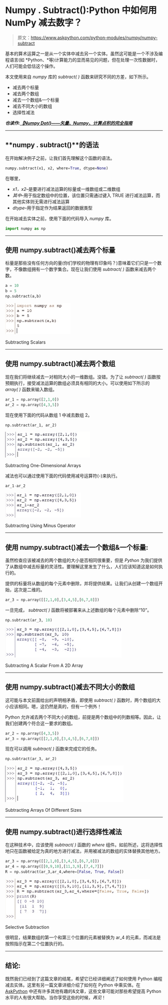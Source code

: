 # Numpy . Subtract():Python 中如何用 NumPy 减去数字？

> 原文：<https://www.askpython.com/python-modules/numpy/numpy-subtract>

基本的算术运算之一是从一个实体中减去另一个实体。虽然这可能是一个不涉及编程语言(如 *Python、*等)计算能力的显而易见的问题，但在处理一次性数据时，人们可能会低估这个操作。

本文使用来自 *numpy* 库的 *subtract( )* 函数来研究不同的方差，如下所示。

*   减去两个标量
*   减去两个数组
*   减去一个数组&一个标量
*   减去不同大小的数组
*   选择性减法

***也读作:[【Numpy Dot()——矢量、Numpy、计算点积的完全指南](https://www.askpython.com/python-modules/numpy/numpy-dot)***

* * *

## **numpy . subtract()**的语法

在开始解决例子之前，让我们首先理解这个函数的语法。

```py
numpy.subtract(x1, x2, where=True, dtype=None)

```

在哪里，

*   *x1，x2*–是要进行减法运算的标量或一维数组或二维数组
*   *其中*–用于指定数组中的位置，该位置只需通过键入 TRUE 进行减法运算，而其他实体则无需进行减法运算
*   *dtype*–用于指定作为结果返回的数据类型

在开始减去实体之前，使用下面的代码导入 *numpy* 库。

```py
import numpy as np

```

* * *

## **使用 numpy.subtract()减去两个标量**

标量是那些没有任何方向的量(你们学校的物理有印象吗？)意味着它们只是一个数字，不像数组拥有一个数字集合。现在让我们使用 *subtract( )* 函数来减去两个数。

```py
a = 10
b = 5
np.subtract(a,b)

```

![Subtracting Scalars](img/c1054f56666203dbac36b7fc3cf687f2.png)

Subtracting Scalars

* * *

## **使用 numpy.subtract()减去两个数组**

现在我们将继续减去一对相同大小的一维数组。没错。为了让 *subtract( )* 函数按预期执行，接受减法运算的数组必须具有相同的大小。可以使用如下所示的 *array( )* 函数来输入数组。

```py
ar_1 = np.array([2,1,0])
ar_2 = np.array([4,3,5])

```

现在使用下面的代码从数组 1 中减去数组 2。

```py
np.subtract(ar_1, ar_2)

```

![Subtracting One Dimensional Arrays](img/2e005c799944b2dd187cf4aea75a0417.png)

Subtracting One-Dimensional Arrays

减法也可以通过使用下面的代码使用减号运算符(-)来执行。

```py
ar_1-ar_2

```

![Subtracting Using Minus Operator ](img/40066b87a49de86dedcd3f83eef02292.png)

Subtracting Using Minus Operator

* * *

## **使用 numpy.subtract()减去一个数组&一个标量:**

虽然检查应该被减去的两个数组的大小是否相同很重要，但是 *Python* 为我们提供了从数组中减去标量的灵活性。要理解这里发生了什么，人们应该知道这是如何执行的。

提供的标量将从数组的每个元素中删除，并将提供结果。让我们从创建一个数组开始，这次是二维的。

```py
ar_3 = np.array([[2,1,0],[3,4,5],[6,7,8]])

```

一旦完成， *subtract( )* 函数将被部署来从上述数组的每个元素中删除“10”。

```py
np.subtract(ar_3, 10)

```

![Subtracting A Scalar From A 2D Array](img/cd794f449722535d2b850f3d2e966b9a.png)

Subtracting A Scalar From A 2D Array

* * *

## **使用 numpy.subtract()减去不同大小的数组**

这可能与本文前面给出的声明相矛盾，即使用 *subtract( )* 函数时，两个数组的大小应该相同。嗯，这仍然是真的，但有一个例外！

Python 允许减去两个不同大小的数组，前提是两个数组中的列数相等。因此，让我们创建两个符合这一要求的数组。

```py
ar_2 = np.array([4,3,5])
ar_3 = np.array([[2,1,0],[3,4,5],[6,7,8]])

```

现在可以调用 *subtract( )* 函数来完成它的任务。

```py
np.subtract(ar_3, ar_2)

```

![Subtracting Arrays Of Different Sizes](img/0a148335b8042a3a1664c750364aec14.png)

Subtracting Arrays Of Different Sizes

* * *

## **使用 numpy.subtract()进行选择性减法**

在这种技术中，应该使用 *subtract( )* 函数的 *where* 组件。如前所述，这将选择性地只在函数被给定为真的地方进行减法，并用被减法的数组的实体替换其他地方。

```py
ar_3 = np.array([[2,1,0],[3,4,5],[6,7,8]])
ar_4 = np.array([[0,9,10],[11,3,9],[7,4,7]])
R = np.subtract(ar_3,ar_4,where=[False, True, False])

```

![Selective Subtraction](img/7a731cf1751cdd308e11a0c7eeb08969.png)

Selective Subtraction

很明显，结果数组的第一个和第三个位置的元素被替换为 ar_4 的元素，而减法是按照指示在第二个位置执行的。

* * *

## **结论:**

既然我们已经到了这篇文章的结尾，希望它已经详细阐述了如何使用 Python 编程减去实体。这里有另一篇文章详细介绍了如何在 Python 中乘实体。在 [AskPython](https://www.askpython.com/) 中还有许多其他有趣的&文章，这些文章可能对那些希望提高 Python 水平的人有很大帮助。当你享受这些的时候，*再见*！